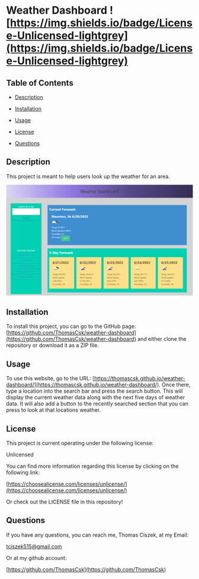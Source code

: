 # Weather Dashboard ![https://img.shields.io/badge/License-Unlicensed-lightgrey](https://img.shields.io/badge/License-Unlicensed-lightgrey) 
  
## Table of Contents

- [Description](#description)

- [Installation](#installation)
  
- [Usage](#usage)
  
- [License](#license)

- [Questions](#questions)

## Description

This project is meant to help users look up the weather for an area. 

![A picture of the deployed website](/assets/images/website-screenshot.PNG)

## Installation
  
To install this project, you can go to the GitHub page: [https://github.com/ThomasCsk/weather-dashboard](https://github.com/ThomasCsk/weather-dashboard) and either clone the repository or download it as a ZIP file.
  
## Usage
  
To use this website, go to the URL: [https://thomascsk.github.io/weather-dashboard/](https://thomascsk.github.io/weather-dashboard/). 
Once there, type a location into the search bar and press the search button. This will display the current weather data along with the next five days of weather data. It will also add a button to the recently searched section that you can press to look at that locations weather.
  
## License

This project is current operating under the following license:

  Unlicensed
 
You can find more information regarding this license by clicking on the following link:

[https://choosealicense.com/licenses/unlicense/](https://choosealicense.com/licenses/unlicense/)

Or check out the LICENSE file in this repository!

## Questions

If you have any questions, you can reach me, Thomas Ciszek, at my Email:

[tciszek515@gmail.com](#tciszek515@gmail.com)

Or at my github account:

[https://github.com/ThomasCsk](https://github.com/ThomasCsk)
